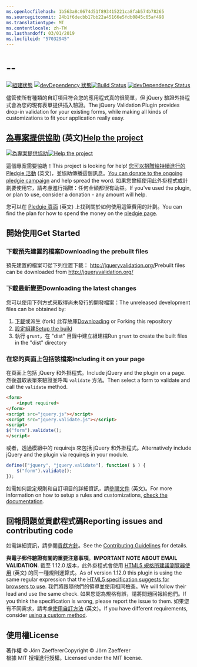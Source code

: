```yaml
---
ms.openlocfilehash: 1b563a8c0674d51f893415221ca8fab574b78265
ms.sourcegitcommit: 24b1f6decbb17bb22a45166e5fdb0845c65af498
ms.translationtype: MT
ms.contentlocale: zh-TW
ms.lasthandoff: 03/01/2019
ms.locfileid: "57032945"
---
```

<a name="--"></a>--
================================

<span data-ttu-id="70936-101">[![組建狀態](https://secure.travis-ci.org/jzaefferer/jquery-validation.png)](http://travis-ci.org/jzaefferer/jquery-validation)
[![devDependency 狀態](https://david-dm.org/jzaefferer/jquery-validation/dev-status.png?theme=shields.io)](https://david-dm.org/jzaefferer/jquery-validation#info=devDependencies)</span><span class="sxs-lookup"><span data-stu-id="70936-101">[![Build Status](https://secure.travis-ci.org/jzaefferer/jquery-validation.png)](http://travis-ci.org/jzaefferer/jquery-validation)
[![devDependency Status](https://david-dm.org/jzaefferer/jquery-validation/dev-status.png?theme=shields.io)](https://david-dm.org/jzaefferer/jquery-validation#info=devDependencies)</span></span>

<span data-ttu-id="70936-102">儘管使所有種類的自訂項目符合您的應用程式真的很簡單，但 jQuery 驗證外掛程式會為您的現有表單提供插入驗證。</span><span class="sxs-lookup"><span data-stu-id="70936-102">The jQuery Validation Plugin provides drop-in validation for your existing forms, while making all kinds of customizations to fit your application really easy.</span></span>

## <a name="help-the-projecthttppledgiecomcampaigns18159"></a><span data-ttu-id="70936-103">[為專案提供協助](http://pledgie.com/campaigns/18159) \(英文\)</span><span class="sxs-lookup"><span data-stu-id="70936-103">[Help the project](http://pledgie.com/campaigns/18159)</span></span>

<span data-ttu-id="70936-104">[![為專案提供協助](http://www.pledgie.com/campaigns/18159.png?skin_name=chrome)](http://pledgie.com/campaigns/18159)</span><span class="sxs-lookup"><span data-stu-id="70936-104">[![Help the project](http://www.pledgie.com/campaigns/18159.png?skin_name=chrome)](http://pledgie.com/campaigns/18159)</span></span>

<span data-ttu-id="70936-105">這個專案需要協助！</span><span class="sxs-lookup"><span data-stu-id="70936-105">This project is looking for help!</span></span> <span data-ttu-id="70936-106">[您可以捐贈給持續進行的 Pledgie 活動](http://pledgie.com/campaigns/18159) \(英文\)，並協助傳播這個訊息。</span><span class="sxs-lookup"><span data-stu-id="70936-106">[You can donate to the ongoing pledgie campaign](http://pledgie.com/campaigns/18159) and help spread the word.</span></span> <span data-ttu-id="70936-107">如果您曾經使用此外掛程式或計劃要使用它，請考慮進行捐贈：任何金額都很有助益。</span><span class="sxs-lookup"><span data-stu-id="70936-107">If you've used the plugin, or plan to use, consider a donation - any amount will help.</span></span>

<span data-ttu-id="70936-108">您可以在 [Pledgie 頁面](http://pledgie.com/campaigns/18159) \(英文\) 上找到關於如何使用這筆費用的計劃。</span><span class="sxs-lookup"><span data-stu-id="70936-108">You can find the plan for how to spend the money on the [pledgie page](http://pledgie.com/campaigns/18159).</span></span>

## <a name="get-started"></a><span data-ttu-id="70936-109">開始使用</span><span class="sxs-lookup"><span data-stu-id="70936-109">Get Started</span></span>

### <a name="downloading-the-prebuilt-files"></a><span data-ttu-id="70936-110">下載預先建置的檔案</span><span class="sxs-lookup"><span data-stu-id="70936-110">Downloading the prebuilt files</span></span>

<span data-ttu-id="70936-111">預先建置的檔案可從下列位置下載： http://jqueryvalidation.org/</span><span class="sxs-lookup"><span data-stu-id="70936-111">Prebuilt files can be downloaded from http://jqueryvalidation.org/</span></span>

### <a name="downloading-the-latest-changes"></a><span data-ttu-id="70936-112">下載最新變更</span><span class="sxs-lookup"><span data-stu-id="70936-112">Downloading the latest changes</span></span>

<span data-ttu-id="70936-113">您可以使用下列方式來取得尚未發行的開發檔案：</span><span class="sxs-lookup"><span data-stu-id="70936-113">The unreleased development files can be obtained by:</span></span>

 1. <span data-ttu-id="70936-114">[下載](https://github.com/jzaefferer/jquery-validation/archive/master.zip)或派生 (fork) 此存放庫</span><span class="sxs-lookup"><span data-stu-id="70936-114">[Downloading](https://github.com/jzaefferer/jquery-validation/archive/master.zip) or Forking this repository</span></span>
 2. [<span data-ttu-id="70936-115">設定組建</span><span class="sxs-lookup"><span data-stu-id="70936-115">Setup the build</span></span>](CONTRIBUTING.md#build-setup)
 3. <span data-ttu-id="70936-116">執行 `grunt`，在 "dist" 目錄中建立組建檔</span><span class="sxs-lookup"><span data-stu-id="70936-116">Run `grunt` to create the built files in the "dist" directory</span></span>

### <a name="including-it-on-your-page"></a><span data-ttu-id="70936-117">在您的頁面上包括該檔案</span><span class="sxs-lookup"><span data-stu-id="70936-117">Including it on your page</span></span>

<span data-ttu-id="70936-118">在頁面上包括 jQuery 和外掛程式。</span><span class="sxs-lookup"><span data-stu-id="70936-118">Include jQuery and the plugin on a page.</span></span> <span data-ttu-id="70936-119">然後選取表單來驗證並呼叫 `validate` 方法。</span><span class="sxs-lookup"><span data-stu-id="70936-119">Then select a form to validate and call the `validate` method.</span></span>

```html
<form>
    <input required>
</form>
<script src="jquery.js"></script>
<script src="jquery.validate.js"></script>
<script>
$("form").validate();
</script>
```

<span data-ttu-id="70936-120">或者，透過模組中的 requirejs 來包括 jQuery 和外掛程式。</span><span class="sxs-lookup"><span data-stu-id="70936-120">Alternatively include jQuery and the plugin via requirejs in your module.</span></span>

```js
define(["jquery", "jquery.validate"], function( $ ) {
    $("form").validate();
});
```

<span data-ttu-id="70936-121">如需如何設定規則和自訂項目的詳細資訊，請[參閱文件](http://jqueryvalidation.org/documentation/) \(英文\)。</span><span class="sxs-lookup"><span data-stu-id="70936-121">For more information on how to setup a rules and customizations, [check the documentation](http://jqueryvalidation.org/documentation/).</span></span>

## <a name="reporting-issues-and-contributing-code"></a><span data-ttu-id="70936-122">回報問題並貢獻程式碼</span><span class="sxs-lookup"><span data-stu-id="70936-122">Reporting issues and contributing code</span></span>

<span data-ttu-id="70936-123">如需詳細資訊，請參閱[貢獻方針](CONTRIBUTING.md)。</span><span class="sxs-lookup"><span data-stu-id="70936-123">See the [Contributing Guidelines](CONTRIBUTING.md) for details.</span></span>

<span data-ttu-id="70936-124">**與電子郵件驗證有關的重要注意事項**。</span><span class="sxs-lookup"><span data-stu-id="70936-124">**IMPORTANT NOTE ABOUT EMAIL VALIDATION**.</span></span> <span data-ttu-id="70936-125">截至 1.12.0 版本，此外掛程式會使用 [HTML5 規格所建議瀏覽器使用](https://html.spec.whatwg.org/multipage/forms.html#valid-e-mail-address) \(英文\) 的同一種規則運算式。</span><span class="sxs-lookup"><span data-stu-id="70936-125">As of version 1.12.0 this plugin is using the same regular expression that the [HTML5 specification suggests for browsers to use](https://html.spec.whatwg.org/multipage/forms.html#valid-e-mail-address).</span></span> <span data-ttu-id="70936-126">我們將跟隨他們的領導並使用相同檢查。</span><span class="sxs-lookup"><span data-stu-id="70936-126">We will follow their lead and use the same check.</span></span> <span data-ttu-id="70936-127">如果您認為規格有誤，請將問題回報給他們。</span><span class="sxs-lookup"><span data-stu-id="70936-127">If you think the specification is wrong, please report the issue to them.</span></span> <span data-ttu-id="70936-128">如果您有不同需求，請考慮[使用自訂方法](http://jqueryvalidation.org/jQuery.validator.addMethod/) \(英文\)。</span><span class="sxs-lookup"><span data-stu-id="70936-128">If you have different requirements, consider [using a custom method](http://jqueryvalidation.org/jQuery.validator.addMethod/).</span></span>

## <a name="license"></a><span data-ttu-id="70936-129">使用權</span><span class="sxs-lookup"><span data-stu-id="70936-129">License</span></span>
<span data-ttu-id="70936-130">著作權 &copy; Jörn Zaefferer</span><span class="sxs-lookup"><span data-stu-id="70936-130">Copyright &copy; Jörn Zaefferer</span></span><br>
<span data-ttu-id="70936-131">根據 MIT 授權進行授權。</span><span class="sxs-lookup"><span data-stu-id="70936-131">Licensed under the MIT license.</span></span>

